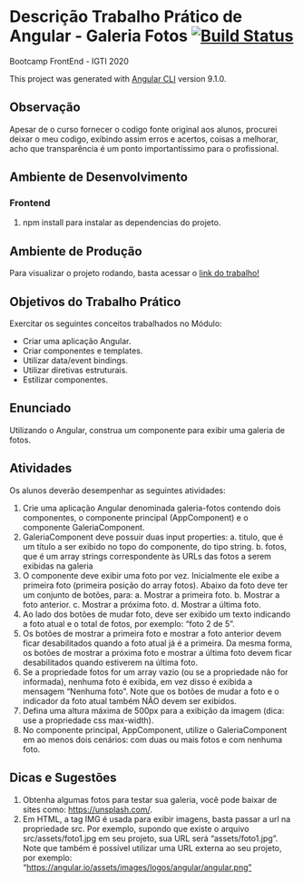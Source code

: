 # Descrição Trabalho Prático de Angular - Galeria Fotos [![Build Status](https://travis-ci.org/FabianaTavares/Modulo2-Angular-Trabalho-Pratico.svg?branch=main)](https://travis-ci.org/FabianaTavares/Modulo2-Angular-Trabalho-Pratico)

Bootcamp FrontEnd - IGTI 2020

This project was generated with [Angular CLI](https://github.com/angular/angular-cli) version 9.1.0.

## Observação

Apesar de o curso fornecer o codigo fonte original aos alunos, procurei deixar o meu codigo, exibindo assim erros e acertos, coisas a melhorar, acho que transparência é um ponto importantíssimo para o profissional.

## Ambiente de Desenvolvimento

### Frontend

1. npm install para instalar as dependencias do projeto.

## Ambiente de Produção

Para visualizar o projeto rodando, basta acessar o [link do trabalho!](https://fabi-igti-angular-trabalho.web.app/)

## Objetivos do Trabalho Prático

Exercitar os seguintes conceitos trabalhados no Módulo:

- Criar uma aplicação Angular.
- Criar componentes e templates.
- Utilizar data/event bindings.
- Utilizar diretivas estruturais.
- Estilizar componentes.

## Enunciado

Utilizando o Angular, construa um componente para exibir uma galeria de fotos.

## Atividades

Os alunos deverão desempenhar as seguintes atividades:

1. Crie uma aplicação Angular denominada galeria-fotos contendo dois componentes, o componente principal (AppComponent) e o componente GaleriaComponent.
2. GaleriaComponent deve possuir duas input properties:
   a. titulo, que é um título a ser exibido no topo do componente, do tipo string.
   b. fotos, que é um array strings correspondente às URLs das fotos a serem
   exibidas na galeria
3. O componente deve exibir uma foto por vez. Inicialmente ele exibe a primeira foto (primeira posição do array fotos). Abaixo da foto deve ter um conjunto de botões, para:
   a. Mostrar a primeira foto.
   b. Mostrar a foto anterior.
   c. Mostrar a próxima foto.
   d. Mostrar a última foto.
4. Ao lado dos botões de mudar foto, deve ser exibido um texto indicando a foto atual e o total de fotos, por exemplo: “foto 2 de 5”.
5. Os botões de mostrar a primeira foto e mostrar a foto anterior devem ficar
   desabilitados quando a foto atual já é a primeira. Da mesma forma, os botões de
   mostrar a próxima foto e mostrar a última foto devem ficar desabilitados quando
   estiverem na última foto.
6. Se a propriedade fotos for um array vazio (ou se a propriedade não for informada), nenhuma foto é exibida, em vez disso é exibida a mensagem “Nenhuma foto”. Note que os botões de mudar a foto e o indicador da foto atual também NÃO devem ser exibidos.
7. Defina uma altura máxima de 500px para a exibição da imagem (dica: use a
   propriedade css max-width).
8. No componente principal, AppComponent, utilize o GaleriaComponent em ao menos
   dois cenários: com duas ou mais fotos e com nenhuma foto.

## Dicas e Sugestões

1. Obtenha algumas fotos para testar sua galeria, você pode baixar de sites como:
   https://unsplash.com/.
2. Em HTML, a tag IMG é usada para exibir imagens, basta passar a url na propriedade src. Por exemplo, supondo que existe o arquivo src/assets/foto1.jpg em seu projeto, sua URL será “assets/foto1.jpg”. Note que também é possível utilizar uma URL externa ao seu projeto, por exemplo:
   “https://angular.io/assets/images/logos/angular/angular.png”
